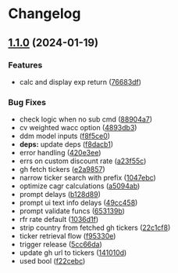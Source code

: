 # Changelog

## [1.1.0](https://github.com/shanehull/quickval/compare/v1.0.0...v1.1.0) (2024-01-19)


### Features

* calc and display exp return ([76683df](https://github.com/shanehull/quickval/commit/76683df41a3be1b5d3fd14348399d98fdc204ee5))


### Bug Fixes

* check logic when no sub cmd ([88904a7](https://github.com/shanehull/quickval/commit/88904a76a43cbcbca6f2b99e4903c67a80485d27))
* cv weighted wacc option ([4893db3](https://github.com/shanehull/quickval/commit/4893db3011ed7dc062605eef1a82b47d34825f1d))
* ddm model inputs ([f8f5ce0](https://github.com/shanehull/quickval/commit/f8f5ce0ec809d2f0e08b1cf4a2dbeaea0f167cc0))
* **deps:** update deps ([f8dacb1](https://github.com/shanehull/quickval/commit/f8dacb1564f62549591d4d1758edacc60a74ca0f))
* error handling ([420e3ee](https://github.com/shanehull/quickval/commit/420e3ee67fddc598ea152a5d4f044794a6e23e81))
* errs on custom discount rate ([a23f55c](https://github.com/shanehull/quickval/commit/a23f55c0529dcd22f0bb5953e1364bb955857c40))
* gh fetch tickers ([e2a9857](https://github.com/shanehull/quickval/commit/e2a98573441050d5184b08288aaffba84d67da88))
* narrow ticker search with prefix ([1047ebc](https://github.com/shanehull/quickval/commit/1047ebc7f0e9f8a39839cc2afb9e7476ae412fd2))
* optimize cagr calculations ([a5094ab](https://github.com/shanehull/quickval/commit/a5094ab955dabca892d7891c3d13c0e03f7cd0b9))
* prompt delays ([b128d89](https://github.com/shanehull/quickval/commit/b128d8910001337bf5155dd2e2c3bae9511d6309))
* prompt ui text info delays ([49cc458](https://github.com/shanehull/quickval/commit/49cc458ea78bf478e29d1dbe117432405f8bc4d0))
* prompt validate funcs ([653139b](https://github.com/shanehull/quickval/commit/653139bcc8a69cb652cb09938cc8d6213eec1029))
* rfr rate default ([1036d1f](https://github.com/shanehull/quickval/commit/1036d1f3c807a740f9ecf1e0447e44273448b527))
* strip country from fetched gh tickers ([22c1cf8](https://github.com/shanehull/quickval/commit/22c1cf8aff924902847382b7f1f9b7ded0351ee0))
* ticker retrieval flow ([f95330e](https://github.com/shanehull/quickval/commit/f95330ef93dea45af2601e2de556285f2ce0f6fa))
* trigger release ([5cc66da](https://github.com/shanehull/quickval/commit/5cc66daeb620b93584c85df26834d88f0367a13c))
* update gh url to tickers ([141010d](https://github.com/shanehull/quickval/commit/141010d6e8df150897bbf81685e3236f6381c738))
* used bool ([f22cebc](https://github.com/shanehull/quickval/commit/f22cebc8998ca0422fd326c02b7716b69365ad5d))
